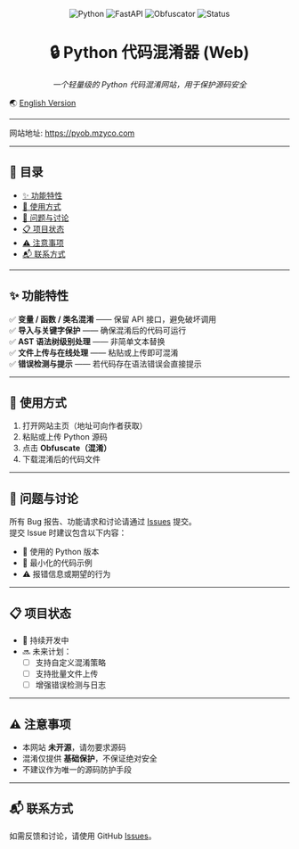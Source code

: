 <p align="center">
  <img src="https://img.shields.io/badge/Python-3.9%2B-blue?logo=python&logoColor=white" alt="Python">
  <img src="https://img.shields.io/badge/FastAPI-Framework-009688?logo=fastapi&logoColor=white" alt="FastAPI">
  <img src="https://img.shields.io/badge/Obfuscator-Security-orange?logo=lock&logoColor=white" alt="Obfuscator">
  <img src="https://img.shields.io/badge/Status-Beta-yellow?style=flat-square" alt="Status">
</p>

<h1 align="center">🔒 Python 代码混淆器 (Web)</h1>

<p align="center">
  <i>一个轻量级的 Python 代码混淆网站，用于保护源码安全</i>
</p>

<p align="left">
  🌏 <a href="README.md">English Version</a>
</p>

---

网站地址: https://pyob.mzyco.com

---

## 📑 目录

- [✨ 功能特性](#-功能特性)  
- [🚀 使用方式](#-使用方式)  
- [🐛 问题与讨论](#-问题与讨论)  
- [📋 项目状态](#-项目状态)  
- [⚠️ 注意事项](#️-注意事项)  
- [📬 联系方式](#-联系方式)  

---

## ✨ 功能特性

✅ **变量 / 函数 / 类名混淆** —— 保留 API 接口，避免破坏调用  
✅ **导入与关键字保护** —— 确保混淆后的代码可运行  
✅ **AST 语法树级别处理** —— 非简单文本替换  
✅ **文件上传与在线处理** —— 粘贴或上传即可混淆  
✅ **错误检测与提示** —— 若代码存在语法错误会直接提示  

---

## 🚀 使用方式

1. 打开网站主页（地址可向作者获取）  
2. 粘贴或上传 Python 源码  
3. 点击 **Obfuscate（混淆）**  
4. 下载混淆后的代码文件  

---

## 🐛 问题与讨论

所有 Bug 报告、功能请求和讨论请通过 [Issues](../../issues) 提交。  
提交 Issue 时建议包含以下内容：  

- 🐍 使用的 Python 版本  
- 📄 最小化的代码示例  
- ⚠️ 报错信息或期望的行为  

---

## 📋 项目状态

- 🚧 持续开发中  
- 🔜 未来计划：  
  - [ ] 支持自定义混淆策略  
  - [ ] 支持批量文件上传  
  - [ ] 增强错误检测与日志  

---

## ⚠️ 注意事项

- 本网站 **未开源**，请勿要求源码  
- 混淆仅提供 **基础保护**，不保证绝对安全  
- 不建议作为唯一的源码防护手段  

---

## 📬 联系方式

如需反馈和讨论，请使用 GitHub [Issues](../../issues)。  
